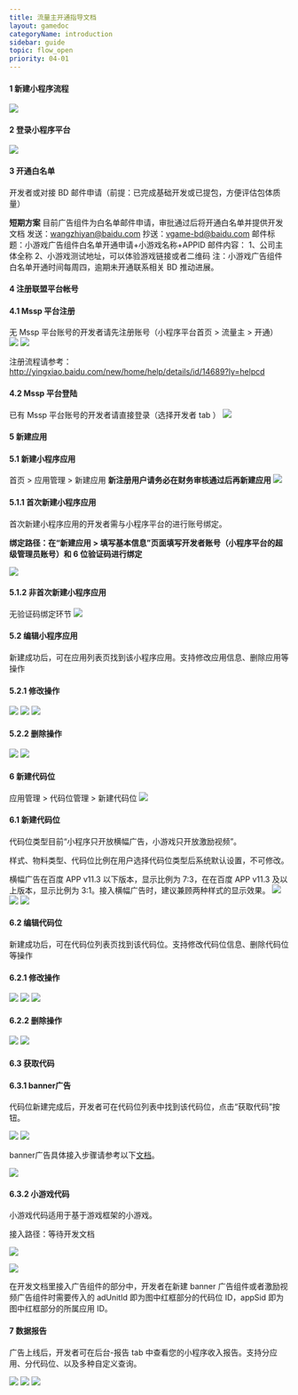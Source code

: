 ```yaml
---
title: 流量主开通指导文档
layout: gamedoc
categoryName: introduction
sidebar: guide
topic: flow_open
priority: 04-01
---
```


#### 1 新建小程序流程

![](/img/game/introduction/flow_open/flow_open001.png)

#### 2 登录小程序平台

![](/img/game/introduction/flow_open/flow_open002.png)

#### 3 开通白名单

开发者或对接 BD 邮件申请（前提：已完成基础开发或已提包，方便评估包体质量）

**短期方案**
目前广告组件为白名单邮件申请，审批通过后将开通白名单并提供开发文档
发送：wangzhiyan@baidu.com
抄送：vgame-bd@baidu.com
邮件标题：小游戏广告组件白名单开通申请+小游戏名称+APPID
邮件内容：
1、公司主体全称
2、小游戏测试地址，可以体验游戏链接或者二维码
注：小游戏广告组件白名单开通时间每周四，逾期未开通联系相关 BD 推动进展。


#### 4 注册联盟平台帐号

####  4.1 Mssp 平台注册
无 Mssp 平台账号的开发者请先注册账号（小程序平台首页 > 流量主 > 开通）
![](/img/game/introduction/flow_open/flow_open05.png)
![](/img/game/introduction/flow_open/flow_open005.png)

注册流程请参考：<http://yingxiao.baidu.com/new/home/help/details/id/14689?ly=helpcd>

#### 4.2 Mssp 平台登陆

已有 Mssp 平台账号的开发者请直接登录（选择开发者 tab ）
![](/img/game/introduction/flow_open/flow_open006.png)

####  5 新建应用

#### 5.1 新建小程序应用

首页 > 应用管理 > 新建应用
**新注册用户请务必在财务审核通过后再新建应用**
![](/img/game/introduction/flow_open/flow_open007.png)

####  5.1.1 首次新建小程序应用

首次新建小程序应用的开发者需与小程序平台的进行账号绑定。

**绑定路径：在“新建应用 > 填写基本信息”页面填写开发者账号（小程序平台的超级管理员账号）和 6 位验证码进行绑定**

![](/img/game/introduction/flow_open/flow_open008.png)

####  5.1.2 非首次新建小程序应用

无验证码绑定环节
![](/img/game/introduction/flow_open/flow_open009.png)

####  5.2 编辑小程序应用

新建成功后，可在应用列表页找到该小程序应用。支持修改应用信息、删除应用等操作

#### 5.2.1 修改操作
![](/img/game/introduction/flow_open/flow_open010.png)
![](/img/game/introduction/flow_open/flow_open011.png)
![](/img/game/introduction/flow_open/flow_open012.png)

#### 5.2.2 删除操作

![](/img/game/introduction/flow_open/flow_open13.png)
![](/img/game/introduction/flow_open/flow_open013.png)

####  6 新建代码位

应用管理 > 代码位管理 > 新建代码位
![](/img/game/introduction/flow_open/flow_open014.png)

####  6.1 新建代码位

代码位类型目前“小程序只开放横幅广告，小游戏只开放激励视频”。

样式、物料类型、代码位比例在用户选择代码位类型后系统默认设置，不可修改。

横幅广告在百度 APP v11.3 以下版本，显示比例为 7:3，在在百度 APP v11.3 及以上版本，显示比例为 3:1。接入横幅广告时，建议兼顾两种样式的显示效果。
![](/img/game/introduction/flow_open/flow_open015.png)
![](/img/game/introduction/flow_open/flow_open016.png)
![](/img/game/introduction/flow_open/flow_open017.png)

#### 6.2 编辑代码位

新建成功后，可在代码位列表页找到该代码位。支持修改代码位信息、删除代码位等操作

#### 6.2.1 修改操作

![](/img/game/introduction/flow_open/flow_open018.png)
![](/img/game/introduction/flow_open/flow_open019.png)
![](/img/game/introduction/flow_open/flow_open020.png)

#### 6.2.2 删除操作

![](/img/game/introduction/flow_open/flow_open18.png)
![](/img/game/introduction/flow_open/flow_open021.png)

#### 6.3 获取代码

#### 6.3.1 banner广告
代码位新建完成后，开发者可在代码位列表中找到该代码位，点击“获取代码”按钮。

![](/img/game/introduction/flow_open/flow_open22.png)
![](/img/game/introduction/flow_open/flow_open022.png)

banner广告具体接入步骤请参考以下[文档](/game/tutorials/ad/banner/)。

![](/img/game/introduction/flow_open/newadd09.png)

#### 6.3.2 小游戏代码

小游戏代码适用于基于游戏框架的小游戏。

接入路径：等待开发文档

![](/img/game/introduction/flow_open/newadd10.png)

![](/img/game/introduction/flow_open/adUnitId_appSid.png)

在开发文档里接入广告组件的部分中，开发者在新建 banner 广告组件或者激励视频广告组件时需要传入的 adUnitId 即为图中红框部分的代码位 ID，appSid 即为图中红框部分的所属应用 ID。

####  7 数据报告

广告上线后，开发者可在后台-报告 tab 中查看您的小程序收入报告。支持分应用、分代码位、以及多种自定义查询。

![](/img/game/introduction/flow_open/flow_open023.png)
![](/img/game/introduction/flow_open/flow_open024.png)
![](/img/game/introduction/flow_open/flow_open025.png)
